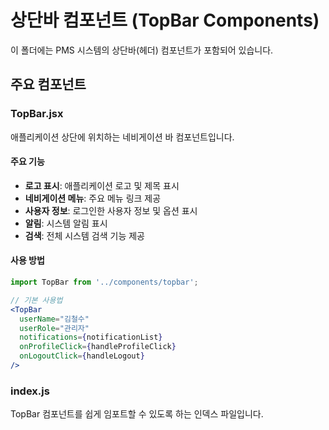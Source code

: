# 상단바 컴포넌트 (TopBar Components)

이 폴더에는 PMS 시스템의 상단바(헤더) 컴포넌트가 포함되어 있습니다.

## 주요 컴포넌트

### TopBar.jsx

애플리케이션 상단에 위치하는 네비게이션 바 컴포넌트입니다.

#### 주요 기능
- **로고 표시**: 애플리케이션 로고 및 제목 표시
- **네비게이션 메뉴**: 주요 메뉴 링크 제공
- **사용자 정보**: 로그인한 사용자 정보 및 옵션 표시
- **알림**: 시스템 알림 표시
- **검색**: 전체 시스템 검색 기능 제공

#### 사용 방법
```jsx
import TopBar from '../components/topbar';

// 기본 사용법
<TopBar 
  userName="김철수"
  userRole="관리자"
  notifications={notificationList}
  onProfileClick={handleProfileClick}
  onLogoutClick={handleLogout}
/>
```

### index.js

TopBar 컴포넌트를 쉽게 임포트할 수 있도록 하는 인덱스 파일입니다. 